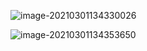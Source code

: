 ![image-20210301134330026](http://lovebetterworld.com/image-20210301134330026.png)

![image-20210301134353650](http://lovebetterworld.com/image-20210301134353650.png)